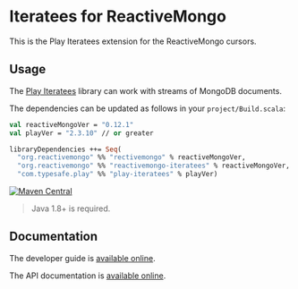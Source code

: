 # Iteratees for ReactiveMongo

This is the Play Iteratees extension for the ReactiveMongo cursors.

## Usage

The [Play Iteratees](https://www.playframework.com/documentation/latest/Iteratees) library can work with streams of MongoDB documents.

The dependencies can be updated as follows in your `project/Build.scala`:

```ocaml
val reactiveMongoVer = "0.12.1"
val playVer = "2.3.10" // or greater

libraryDependencies ++= Seq(
  "org.reactivemongo" %% "rectivemongo" % reactiveMongoVer,
  "org.reactivemongo" %% "reactivemongo-iteratees" % reactiveMongoVer,
  "com.typesafe.play" %% "play-iteratees" % playVer)
```

[![Maven Central](https://maven-badges.herokuapp.com/maven-central/org.reactivemongo/reactivemongo-iteratees_2.11/badge.svg)](https://maven-badges.herokuapp.com/maven-central/org.reactivemongo/reactivemongo-iteratees_2.11/)

> Java 1.8+ is required.

## Documentation

The developer guide is [available online](http://reactivemongo.org/releases/0.12/documentation/tutorial/streaming.html#play-iteratees).

The API documentation is [available online](https://reactivemongo.github.io/ReactiveMongo-Streaming/0.12/iteratees/api/).
